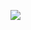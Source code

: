 [<img src="https://ci.appveyor.com/api/projects/status/github/mrAppleXZ/pcs">](https://ci.appveyor.com/project/mrAppleXZ/pcs)